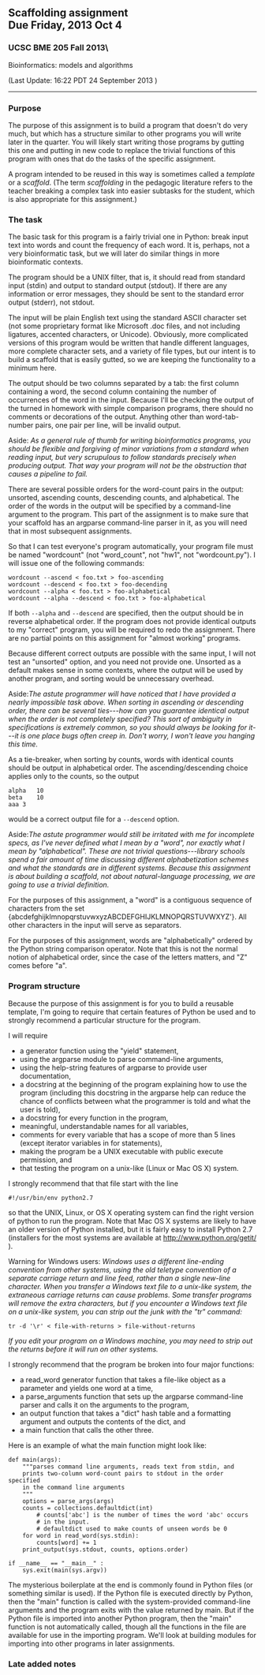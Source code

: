 Scaffolding assignment\
 Due Friday, 2013 Oct 4
-----------------------

### UCSC BME 205 Fall 2013\
 Bioinformatics: models and algorithms

(Last Update: 16:22 PDT 24 September 2013 )

* * * * *

### Purpose

The purpose of this assignment is to build a program that doesn't do
very much, but which has a structure similar to other programs you will
write later in the quarter. You will likely start writing those programs
by gutting this one and putting in new code to replace the trivial
functions of this program with ones that do the tasks of the specific
assignment.

A program intended to be reused in this way is sometimes called a
*template* or a *scaffold*. (The term *scaffolding* in the pedagogic
literature refers to the teacher breaking a complex task into easier
subtasks for the student, which is also appropriate for this
assignment.)

### The task

The basic task for this program is a fairly trivial one in Python: break
input text into words and count the frequency of each word. It is,
perhaps, not a very bioinformatic task, but we will later do similar
things in more bioinformatic contexts.

The program should be a UNIX filter, that is, it should read from
standard input (stdin) and output to standard output (stdout). If there
are any information or error messages, they should be sent to the
standard error output (stderr), not stdout.

The input will be plain English text using the standard ASCII character
set (not some proprietary format like Microsoft .doc files, and not
including ligatures, accented characters, or Unicode). Obviously, more
complicated versions of this program would be written that handle
different languages, more complete character sets, and a variety of file
types, but our intent is to build a scaffold that is easily gutted, so
we are keeping the functionality to a minimum here.

The output should be two columns separated by a tab: the first column
containing a word, the second column containing the number of
occurrences of the word in the input. Because I'll be checking the
output of the turned in homework with simple comparison programs, there
should no comments or decorations of the output. Anything other than
word-tab-number pairs, one pair per line, will be invalid output.

Aside: *As a general rule of thumb for writing bioinformatics programs,
you should be flexible and forgiving of minor variations from a standard
when reading input, but very scrupulous to follow standards precisely
when producing output. That way your program will not be the obstruction
that causes a pipeline to fail.*

There are several possible orders for the word-count pairs in the
output: unsorted, ascending counts, descending counts, and alphabetical.
The order of the words in the output will be specified by a command-line
argument to the program. This part of the assignment is to make sure
that your scaffold has an argparse command-line parser in it, as you
will need that in most subsequent assignments.

So that I can test everyone's program automatically, your program file
must be named "wordcount" (not "word\_count", not "hw1", not
"wordcount.py"). I will issue one of the following commands:

    wordcount --ascend < foo.txt > foo-ascending  
    wordcount --descend < foo.txt > foo-decending  
    wordcount --alpha < foo.txt > foo-alphabetical
    wordcount --alpha --descend < foo.txt > foo-alphabetical

If both `--alpha` and `--descend` are specified, then the output should
be in reverse alphabetical order. If the program does not provide
identical outputs to my "correct" program, you will be required to redo
the assignment. There are no partial points on this assignment for
"almost working" programs.

Because different correct outputs are possible with the same input, I
will not test an "unsorted" option, and you need not provide one.
Unsorted as a default makes sense in some contexts, where the output
will be used by another program, and sorting would be unnecessary
overhead.

Aside:*The astute programmer will have noticed that I have provided a
nearly impossible task above. When sorting in ascending or descending
order, there can be several ties---how can you guarantee identical
output when the order is not completely specified? This sort of
ambiguity in specifications is extremely common, so you should always be
looking for it---it is one place bugs often creep in. Don't worry, I
won't leave you hanging this time.*

As a tie-breaker, when sorting by counts, words with identical counts
should be output in alphabetical order. The ascending/descending choice
applies only to the counts, so the output

    alpha   10
    beta    10
    aaa 3

would be a correct output file for a `--descend` option.

Aside:*The astute programmer would still be irritated with me for
incomplete specs, as I've never defined what I mean by a "word", nor
exactly what I mean by "alphabetical". These are not trivial
questions---library schools spend a fair amount of time discussing
different alphabetization schemes and what the standards are in
different systems. Because this assignment is about building a scaffold,
not about natural-language processing, we are going to use a trivial
definition.*

For the purposes of this assignment, a "word" is a contiguous sequence
of characters from the set
{abcdefghijklmnopqrstuvwxyzABCDEFGHIJKLMNOPQRSTUVWXYZ'}. All other
characters in the input will serve as separators.

For the purposes of this assignment, words are "alphabetically" ordered
by the Python string comparison operator. Note that this is not the
normal notion of alphabetical order, since the case of the letters
matters, and "Z" comes before "a".

### Program structure

Because the purpose of this assignment is for you to build a reusable
template, I'm going to require that certain features of Python be used
and to strongly recommend a particular structure for the program.

I will require

-   a generator function using the "yield" statement,
-   using the argparse module to parse command-line arguments,
-   using the help-string features of argparse to provide user
    documentation,
-   a docstring at the beginning of the program explaining how to use
    the program (including this docstring in the argparse help can
    reduce the chance of conflicts between what the programmer is told
    and what the user is told),
-   a docstring for every function in the program,
-   meaningful, understandable names for all variables,
-   comments for every variable that has a scope of more than 5 lines
    (except iterator variables in for statements),
-   making the program be a UNIX executable with public execute
    permission, and
-   that testing the program on a unix-like (Linux or Mac OS X) system.

I strongly recommend that that file start with the line

    #!/usr/bin/env python2.7

so that the UNIX, Linux, or OS X operating system can find the right
version of python to run the program. Note that Mac OS X systems are
likely to have an older version of Python installed, but it is fairly
easy to install Python 2.7 (installers for the most systems are
available at <http://www.python.org/getit/> ).

Warning for Windows users: *Windows uses a different line-ending
convention from other systems, using the old teletype convention of a
separate carriage return and line feed, rather than a single new-line
character. When you transfer a Windows text file to a unix-like system,
the extraneous carriage returns can cause problems. Some transfer
programs will remove the extra characters, but if you encounter a
Windows text file on a unix-like system, you can strip out the junk with
the "tr" command:*

    tr -d '\r' < file-with-returns > file-without-returns

*If you edit your program on a Windows machine, you may need to strip
out the returns before it will run on other systems.*

I strongly recommend that the program be broken into four major
functions:

-   a read\_word generator function that takes a file-like object as a
    parameter and yields one word at a time,
-   a parse\_arguments function that sets up the argparse command-line
    parser and calls it on the arguments to the program,
-   an output function that takes a "dict" hash table and a formatting
    argument and outputs the contents of the dict, and
-   a main function that calls the other three.

Here is an example of what the main function might look like:

    def main(args):
        """parses command line arguments, reads text from stdin, and
        prints two-column word-count pairs to stdout in the order specified
        in the command line arguments
        """
        options = parse_args(args)
        counts = collections.defaultdict(int)
            # counts['abc'] is the number of times the word 'abc' occurs 
            # in the input.
            # defaultdict used to make counts of unseen words be 0
        for word in read_word(sys.stdin):
            counts[word] += 1
        print_output(sys.stdout, counts, options.order)

    if __name__ == "__main__" :
        sys.exit(main(sys.argv))

The mysterious boilerplate at the end is commonly found in Python files
(or something similar is used). If the Python file is executed directly
by Python, then the "main" function is called with the system-provided
command-line arguments and the program exits with the value returned by
main. But if the Python file is imported into another Python program,
then the "main" function is not automatically called, though all the
functions in the file are available for use in the importing program.
We'll look at building modules for importing into other programs in
later assignments.

### Late added notes

